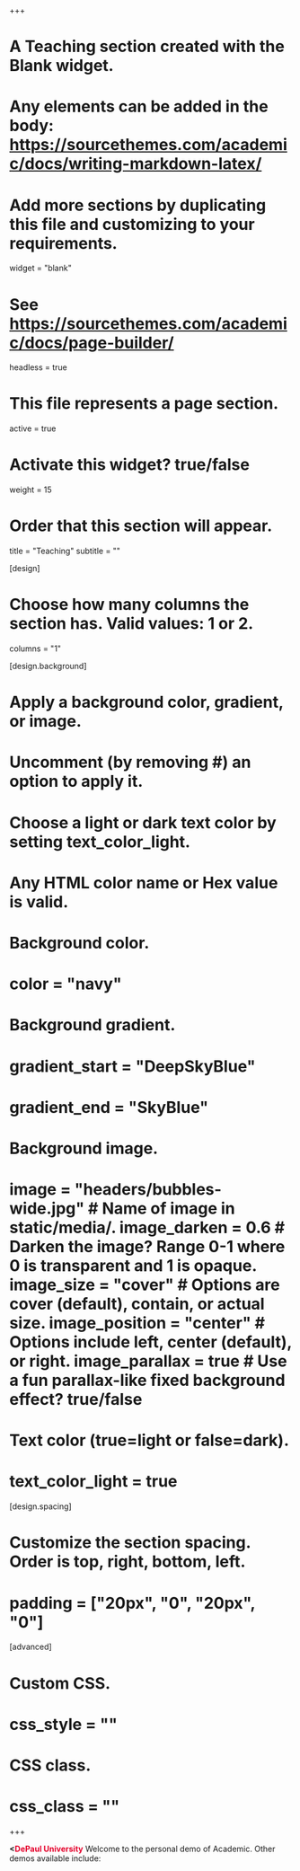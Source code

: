 +++

# A Teaching section created with the Blank widget.
# Any elements can be added in the body: https://sourcethemes.com/academic/docs/writing-markdown-latex/
# Add more sections by duplicating this file and customizing to your requirements.
widget = "blank" 
# See https://sourcethemes.com/academic/docs/page-builder/ 
headless = true 
# This file represents a page section. 
active = true 
# Activate this widget? true/false 
weight = 15 
# Order that this section will appear.

title = "Teaching" 
subtitle = ""

[design]

# Choose how many columns the section has. Valid values: 1 or 2.
columns = "1"

[design.background]

# Apply a background color, gradient, or image.
# Uncomment (by removing #) an option to apply it.
# Choose a light or dark text color by setting text_color_light.
# Any HTML color name or Hex value is valid.
# Background color.
# color = "navy"
# Background gradient.
# gradient_start = "DeepSkyBlue"
# gradient_end = "SkyBlue"
# Background image.
# image = "headers/bubbles-wide.jpg" # Name of image in static/media/. image_darken = 0.6 # Darken the image? Range 0-1 where 0 is transparent and 1 is opaque. image_size = "cover" # Options are cover (default), contain, or actual size. image_position = "center" # Options include left, center (default), or right. image_parallax = true # Use a fun parallax-like fixed background effect? true/false

# Text color (true=light or false=dark).
# text_color_light = true

[design.spacing]

# Customize the section spacing. Order is top, right, bottom, left.
# padding = ["20px", "0", "20px", "0"]

[advanced]

# Custom CSS.
# css_style = ""

# CSS class.
# css_class = "" 
+++

<b><<span style="color:#E4002B">DePaul University</span></b>
Welcome to the personal demo of Academic. Other demos available include:

